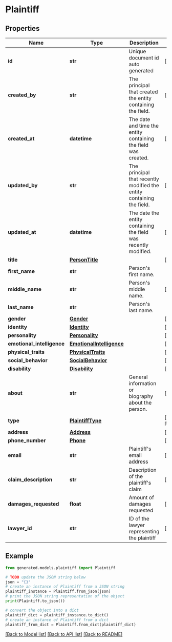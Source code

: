 # Plaintiff


## Properties

Name | Type | Description | Notes
------------ | ------------- | ------------- | -------------
**id** | **str** | Unique document id auto generated | [optional] [readonly] 
**created_by** | **str** | The principal that created the entity containing the field. | [optional] [readonly] 
**created_at** | **datetime** | The date and time the entity containing the field was created. | [optional] [readonly] 
**updated_by** | **str** | The principal that recently modified the entity containing the field. | [optional] [readonly] 
**updated_at** | **datetime** | The date the entity containing the field was recently modified. | [optional] [readonly] 
**title** | [**PersonTitle**](PersonTitle.md) |  | [optional] 
**first_name** | **str** | Person&#39;s first name. | 
**middle_name** | **str** | Person&#39;s middle name. | [optional] 
**last_name** | **str** | Person&#39;s last name. | 
**gender** | [**Gender**](Gender.md) |  | [optional] 
**identity** | [**Identity**](Identity.md) |  | [optional] 
**personality** | [**Personality**](Personality.md) |  | [optional] 
**emotional_intelligence** | [**EmotionalIntelligence**](EmotionalIntelligence.md) |  | [optional] 
**physical_traits** | [**PhysicalTraits**](PhysicalTraits.md) |  | [optional] 
**social_behavior** | [**SocialBehavior**](SocialBehavior.md) |  | [optional] 
**disability** | [**Disability**](Disability.md) |  | [optional] 
**about** | **str** | General information or biography about the person. | [optional] 
**type** | [**PlaintiffType**](PlaintiffType.md) |  | [default to PlaintiffType.INDIVIDUAL]
**address** | [**Address**](Address.md) |  | [optional] 
**phone_number** | [**Phone**](Phone.md) |  | [optional] 
**email** | **str** | Plaintiff&#39;s email address | [optional] 
**claim_description** | **str** | Description of the plaintiff&#39;s claim | [optional] 
**damages_requested** | **float** | Amount of damages requested | [optional] 
**lawyer_id** | **str** | ID of the lawyer representing the plaintiff | [optional] 

## Example

```python
from generated.models.plaintiff import Plaintiff

# TODO update the JSON string below
json = "{}"
# create an instance of Plaintiff from a JSON string
plaintiff_instance = Plaintiff.from_json(json)
# print the JSON string representation of the object
print(Plaintiff.to_json())

# convert the object into a dict
plaintiff_dict = plaintiff_instance.to_dict()
# create an instance of Plaintiff from a dict
plaintiff_from_dict = Plaintiff.from_dict(plaintiff_dict)
```
[[Back to Model list]](../README.md#documentation-for-models) [[Back to API list]](../README.md#documentation-for-api-endpoints) [[Back to README]](../README.md)


